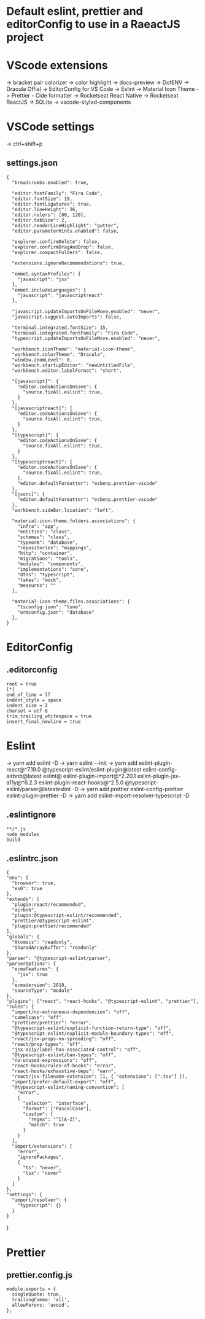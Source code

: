 # Default eslint, prettier and editorConfig to use in a RaeactJS project

# VScode extensions
  -> bracket pair colorizer
  -> color highlight
  -> docs-preview
  -> DotENV
  -> Dracula Offial
  -> EditorConfig for VS Code
  -> Eslint
  -> Material Icon Theme
  -> Prettier - Cide formatter
  -> Rocketseat React Native
  -> Rocketseat ReactJS
  -> SQLite
  -> vscode-styled-components

# VSCode settings
  -> ctrl+shift+p 
  ## settings.json

    {
      "breadcrumbs.enabled": true,

      "editor.fontFamily": "Fira Code",
      "editor.fontSize": 19,
      "editor.fontLigatures": true,
      "editor.lineHeight": 26,
      "editor.rulers": [80, 120],
      "editor.tabSize": 2,
      "editor.renderLineHighlight": "gutter",
      "editor.parameterHints.enabled": false,
      
      "explorer.confirmDelete": false,
      "explorer.confirmDragAndDrop": false,
      "explorer.compactFolders": false,
      
      "extensions.ignoreRecommendations": true,

      "emmet.syntaxProfiles": {
        "javascript": "jsx"
      },
      "emmet.includeLanguages": {
        "javascript": "javascriptreact"
      },

      "javascript.updateImportsOnFileMove.enabled": "never",
      "javascript.suggest.autoImports": false,
      
      "terminal.integrated.fontSize": 15,
      "terminal.integrated.fontFamily": "Fira Code",
      "typescript.updateImportsOnFileMove.enabled": "never",

      "workbench.iconTheme": "material-icon-theme",
      "workbench.colorTheme": "Dracula",
      "window.zoomLevel": 0,
      "workbench.startupEditor": "newUntitledFile",
      "workbench.editor.labelFormat": "short",

      "[javascript]": {
        "editor.codeActionsOnSave": {
          "source.fixAll.eslint": true,
        }
      },
      "[javascriptreact]": {
        "editor.codeActionsOnSave": {
          "source.fixAll.eslint": true,
        }
      },
      "[typescript]": {
        "editor.codeActionsOnSave": {
          "source.fixAll.eslint": true,
        }
      },
      "[typescriptreact]": {
        "editor.codeActionsOnSave": {
          "source.fixAll.eslint": true,
        },
        "editor.defaultFormatter": "esbenp.prettier-vscode"
      },
      "[jsonc]": {
        "editor.defaultFormatter": "esbenp.prettier-vscode"
      },
      "workbench.sideBar.location": "left",

      "material-icon-theme.folders.associations": {
        "infra": "app",
        "entities": "class",
        "schemas": "class",
        "typeorm": "database",
        "repositories": "mappings",
        "http": "container",
        "migrations": "tools",
        "modules": "components",
        "implementations": "core",
        "dtos": "typescript",
        "fakes": "mock",
        "measures": ""
      },
      
      "material-icon-theme.files.associations": {
        "tsconfig.json": "tune",
        "ormconfig.json": "database"
      },
    }

# EditorConfig
  ## .editorconfig

    root = true
    [*]
    end_of_line = lf
    indent_style = space
    indent_size = 2
    charset = utf-8
    trim_trailing_whitespace = true
    insert_final_newline = true

# Eslint
  -> yarn add eslint -D
  -> yarn eslint --init
  -> yarn add eslint-plugin-react@^7.19.0 @typescript-eslint/eslint-plugin@latest eslint-config-airbnb@latest eslint@ eslint-plugin-import@^2.20.1 eslint-plugin-jsx-a11y@^6.2.3 eslint-plugin-react-hooks@^2.5.0 @typescript-eslint/parser@latesteslint -D
  -> yarn add prettier eslint-config-prettier eslint-plugin-prettier -D
  -> yarn add eslint-import-resolver-typescript -D  

  ## .eslintignore

    **/*.js
    node_modules
    build

  ## .eslintrc.json

    {
    "env": {
      "browser": true,
      "es6": true
    },
    "extends": [
      "plugin:react/recommended",
      "airbnb",
      "plugin:@typescript-eslint/recommended",
      "prettier/@typescript-eslint",
      "plugin:prettier/recommended"
    ],
    "globals": {
      "Atomics": "readonly",
      "SharedArrayBuffer": "readonly"
    },
    "parser": "@typescript-eslint/parser",
    "parserOptions": {
      "ecmaFeatures": {
        "jsx": true
      },
      "ecmaVersion": 2018,
      "sourceType": "module"
    },
    "plugins": ["react", "react-hooks", "@typescript-eslint", "prettier"],
    "rules": {
      "import/no-extraneous-dependencies": "off",
      "camelcase": "off",
      "prettier/prettier": "error",
      "@typescript-eslint/explicit-function-return-type": "off",
      "@typescript-eslint/explicit-module-boundary-types": "off",
      "react/jsx-props-no-spreading": "off",
      "react/prop-types": "off",
      "jsx-a11y/label-has-associated-control": "off",
      "@typescript-eslint/ban-types": "off",
      "no-unused-expressions": "off",
      "react-hooks/rules-of-hooks": "error",
      "react-hooks/exhaustive-deps": "warn",
      "react/jsx-filename-extension": [1, { "extensions": [".tsx"] }],
      "import/prefer-default-export": "off",
      "@typescript-eslint/naming-convention": [
        "error",
        {
          "selector": "interface",
          "format": ["PascalCase"],
          "custom": {
            "regex": "^I[A-Z]",
            "match": true
          }
        }
      ],
      "import/extensions": [
        "error",
        "ignorePackages",
        {
          "ts": "never",
          "tsx": "never"
        }
      ]
    },
    "settings": {
      "import/resolver": {
        "typescript": {}
      }
    }
  }

# Prettier
  ## prettier.config.js

    module.exports = {
      singleQuote: true,
      trailingComma: 'all',
      allowParens: 'avoid',
    };
